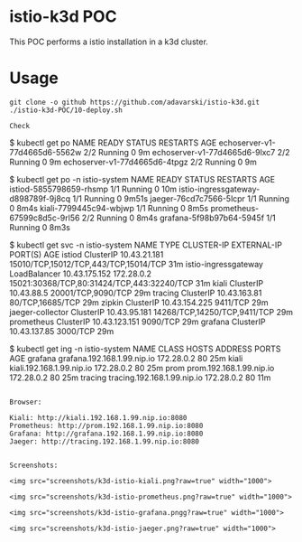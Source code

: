 # istio-k3d POC

This POC performs a istio installation in a k3d cluster.

# Usage
```
git clone -o github https://github.com/adavarski/istio-k3d.git
./istio-k3d-POC/10-deploy.sh
```

```
Check
```
$ kubectl get po
NAME                            READY   STATUS    RESTARTS   AGE
echoserver-v1-77d4665d6-5562w   2/2     Running   0          9m
echoserver-v1-77d4665d6-9lxc7   2/2     Running   0          9m
echoserver-v1-77d4665d6-4tpgz   2/2     Running   0          9m

$ kubectl get po -n istio-system
NAME                                  READY   STATUS    RESTARTS   AGE
istiod-5855798659-rhsmp               1/1     Running   0          10m
istio-ingressgateway-d898789f-9j8cq   1/1     Running   0          9m51s
jaeger-76cd7c7566-5lcpr               1/1     Running   0          8m4s
kiali-7799445c94-wbjwp                1/1     Running   0          8m5s
prometheus-67599c8d5c-9rl56           2/2     Running   0          8m4s
grafana-5f98b97b64-5945f              1/1     Running   0          8m3s

$ kubectl get svc -n istio-system
NAME                   TYPE           CLUSTER-IP      EXTERNAL-IP   PORT(S)                                      AGE
istiod                 ClusterIP      10.43.21.181    <none>        15010/TCP,15012/TCP,443/TCP,15014/TCP        31m
istio-ingressgateway   LoadBalancer   10.43.175.152   172.28.0.2    15021:30368/TCP,80:31424/TCP,443:32240/TCP   31m
kiali                  ClusterIP      10.43.88.5      <none>        20001/TCP,9090/TCP                           29m
tracing                ClusterIP      10.43.163.81    <none>        80/TCP,16685/TCP                             29m
zipkin                 ClusterIP      10.43.154.225   <none>        9411/TCP                                     29m
jaeger-collector       ClusterIP      10.43.95.181    <none>        14268/TCP,14250/TCP,9411/TCP                 29m
prometheus             ClusterIP      10.43.123.151   <none>        9090/TCP                                     29m
grafana                ClusterIP      10.43.137.85    <none>        3000/TCP                                     29m


$ kubectl get ing -n istio-system
NAME      CLASS    HOSTS                         ADDRESS      PORTS   AGE
grafana   <none>   grafana.192.168.1.99.nip.io   172.28.0.2   80      25m
kiali     <none>   kiali.192.168.1.99.nip.io     172.28.0.2   80      25m
prom      <none>   prom.192.168.1.99.nip.io      172.28.0.2   80      25m
tracing   <none>   tracing.192.168.1.99.nip.io   172.28.0.2   80      11m
```

Browser:

Kiali: http://kiali.192.168.1.99.nip.io:8080
Prometheus: http://prom.192.168.1.99.nip.io:8080
Grafana: http://grafana.192.168.1.99.nip.io:8080
Jaeger: http://tracing.192.168.1.99.nip.io:8080


Screenshots:

<img src="screenshots/k3d-istio-kiali.png?raw=true" width="1000">

<img src="screenshots/k3d-istio-prometheus.png?raw=true" width="1000">

<img src="screenshots/k3d-istio-grafana.pngg?raw=true" width="1000">

<img src="screenshots/k3d-istio-jaeger.png?raw=true" width="1000">

